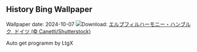 ## History Bing Wallpaper
Wallpaper date: 2024-10-07
![](https://www.bing.com/th?id=OHR.ElbePhilharmonic_JA-JP5541486306_UHD.jpg&w=1000)Download: [エルプフィルハーモニー・ハンブルク, ドイツ (© Canetti/Shutterstock)](https://www.bing.com/th?id=OHR.ElbePhilharmonic_JA-JP5541486306_UHD.jpg)

Auto get programm by LtgX
